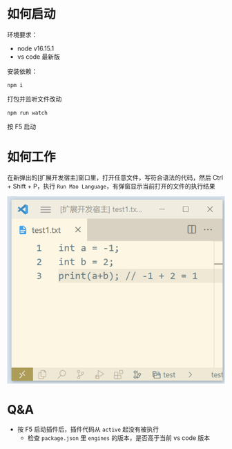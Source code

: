 # 如何启动

环境要求：
- node v16.15.1
- vs code 最新版

安装依赖：

```shell
npm i
```

打包并监听文件改动

```shell
npm run watch
```

按 F5 启动

# 如何工作

在新弹出的\[扩展开发宿主\]窗口里，打开任意文件，写符合语法的代码，然后 Ctrl + Shift + P，执行 `Run Mao Language`，有弹窗显示当前打开的文件的执行结果

![](assets/image/maolang.gif)

# Q&A

- 按 F5 启动插件后，插件代码从 `active` 起没有被执行
  - 检查 `package.json` 里 `engines` 的版本，是否高于当前 vs code 版本
